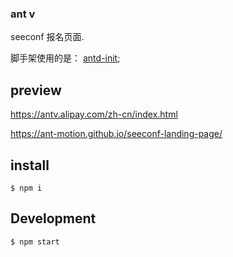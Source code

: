 ### ant v

seeconf 报名页面. 

脚手架使用的是： [antd-init](https://github.com/ant-design/antd-init);

## preview

https://antv.alipay.com/zh-cn/index.html

https://ant-motion.github.io/seeconf-landing-page/


## install
```
$ npm i 
```

## Development

```
$ npm start
```